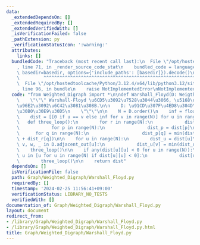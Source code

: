 ```yaml
---
data:
  _extendedDependsOn: []
  _extendedRequiredBy: []
  _extendedVerifiedWith: []
  _isVerificationFailed: false
  _pathExtension: py
  _verificationStatusIcon: ':warning:'
  attributes:
    links: []
  bundledCode: "Traceback (most recent call last):\n  File \"/opt/hostedtoolcache/Python/3.12.4/x64/lib/python3.12/site-packages/onlinejudge_verify/documentation/build.py\"\
    , line 71, in _render_source_code_stat\n    bundled_code = language.bundle(stat.path,\
    \ basedir=basedir, options={'include_paths': [basedir]}).decode()\n          \
    \         ^^^^^^^^^^^^^^^^^^^^^^^^^^^^^^^^^^^^^^^^^^^^^^^^^^^^^^^^^^^^^^^^^^^^^^^^^^^^^^^^^\n\
    \  File \"/opt/hostedtoolcache/Python/3.12.4/x64/lib/python3.12/site-packages/onlinejudge_verify/languages/python.py\"\
    , line 96, in bundle\n    raise NotImplementedError\nNotImplementedError\n"
  code: "from Weighted_Digraph import *\n\ndef Warshall_Floyd(D: Weigthed_Digraph):\n\
    \    \"\"\" Warshall-Floyd \u6CD5\u3092\u7528\u3044\u3066, \u5168\u70B9\u9593\u8DDD\
    \u96E2\u3092\u6C42\u3081\u308B.\n\n    D: \u91CD\u307F\u4ED8\u304D\u6709\u5411\
    \u30B0\u30E9\u30D5\n    \"\"\"\n\n    N = D.order()\n    inf = float('inf')\n\n\
    \    dist = [[0 if u == v else inf for v in range(N)] for u in range(N)]\n\n \
    \   def three_loop():\n        for r in range(N):\n            dist_r = dist[r]\n\
    \            for p in range(N):\n                dist_p = dist[p]\n          \
    \      for q in range(N):\n                    dist_p[q] = min(dist_p[q], dist_p[r]\
    \ + dist_r[q])\n\n    for u in range(N):\n        dist_u = dist[u]\n        for\
    \ v, w, _ in D.adjacent_out[u]:\n            dist_u[v] = min(dist_u[v], w)\n\n\
    \    three_loop()\n\n    if any(dist[u][u] < 0 for u in range(N)):\n        for\
    \ u in [u for u in range(N) if dist[u][u] < 0]:\n            dist[u][u] = -inf\n\
    \        three_loop()\n\n    return dist"
  dependsOn: []
  isVerificationFile: false
  path: Graph/Weighted_Digraph/Warshall_Floyd.py
  requiredBy: []
  timestamp: '2024-02-25 11:56:41+09:00'
  verificationStatus: LIBRARY_NO_TESTS
  verifiedWith: []
documentation_of: Graph/Weighted_Digraph/Warshall_Floyd.py
layout: document
redirect_from:
- /library/Graph/Weighted_Digraph/Warshall_Floyd.py
- /library/Graph/Weighted_Digraph/Warshall_Floyd.py.html
title: Graph/Weighted_Digraph/Warshall_Floyd.py
---
```

